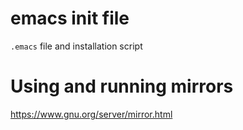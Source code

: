 # emacs init file

`.emacs` file and installation script

# Using and running mirrors #

https://www.gnu.org/server/mirror.html
